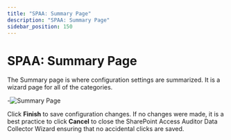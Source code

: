 ```yaml
---
title: "SPAA: Summary Page"
description: "SPAA: Summary Page"
sidebar_position: 150
---
```


# SPAA: Summary Page

The Summary page is where configuration settings are summarized. It is a wizard page for all of the
categories.

-![Summary Page](/img/product_docs/accessanalyzer/11.6/admin/datacollector/spaa/summarypage.webp)

Click **Finish** to save configuration changes. If no changes were made, it is a best practice to
click **Cancel** to close the SharePoint Access Auditor Data Collector Wizard ensuring that no
accidental clicks are saved.

